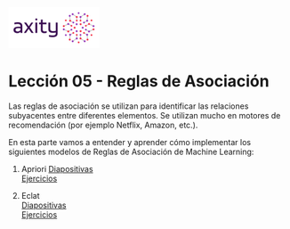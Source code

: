 ![png](imagenes/logotipo-axity-ppt.png)

# Lección 05 - Reglas de Asociación

Las reglas de asociación se utilizan para identificar las relaciones subyacentes entre diferentes elementos. Se utilizan mucho en motores de recomendación (por ejemplo Netflix, Amazon, etc.).

En esta parte vamos a entender y aprender cómo implementar los siguientes modelos de Reglas de Asociación de Machine Learning:

1. Apriori
[Diapositivas](Diapositivas/Parte%2005.Association%20Rule/Secci%C3%B3n%2005.1.Apriori)  
[Ejercicios](Ejercicios/Parte%2005.Association%20Rule/Secci%C3%B3n%2005.1.Apriori)  

2. Eclat  
[Diapositivas](Diapositivas/Parte%2005.Association%20Rule/Secci%C3%B3n%2005.2.Eclat)  
[Ejercicios](Ejercicios/Parte%2005.Association%20Rule/Secci%C3%B3n%2005.2.Eclat)  

